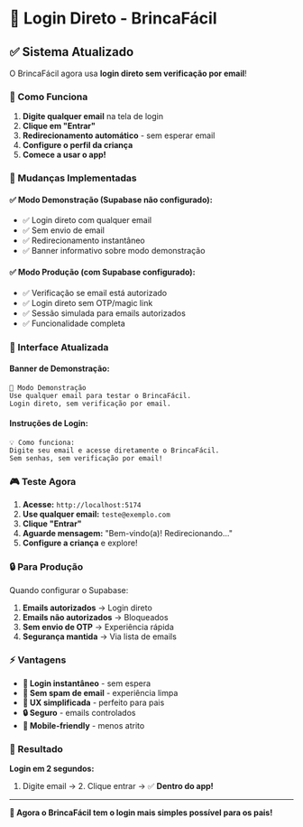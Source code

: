 # 🚀 Login Direto - BrincaFácil

## ✅ Sistema Atualizado

O BrincaFácil agora usa **login direto sem verificação por email**!

### 🎯 Como Funciona

1. **Digite qualquer email** na tela de login
2. **Clique em "Entrar"**
3. **Redirecionamento automático** - sem esperar email
4. **Configure o perfil da criança** 
5. **Comece a usar o app!**

### 🔧 Mudanças Implementadas

#### ✅ **Modo Demonstração (Supabase não configurado):**
- ✅ Login direto com qualquer email
- ✅ Sem envio de email
- ✅ Redirecionamento instantâneo
- ✅ Banner informativo sobre modo demonstração

#### ✅ **Modo Produção (com Supabase configurado):**
- ✅ Verificação se email está autorizado
- ✅ Login direto sem OTP/magic link
- ✅ Sessão simulada para emails autorizados
- ✅ Funcionalidade completa

### 📱 Interface Atualizada

#### **Banner de Demonstração:**
```
🔵 Modo Demonstração
Use qualquer email para testar o BrincaFácil. 
Login direto, sem verificação por email.
```

#### **Instruções de Login:**
```
💡 Como funciona:
Digite seu email e acesse diretamente o BrincaFácil. 
Sem senhas, sem verificação por email!
```

### 🎮 Teste Agora

1. **Acesse:** `http://localhost:5174`
2. **Use qualquer email:** `teste@exemplo.com`
3. **Clique "Entrar"**
4. **Aguarde mensagem:** "Bem-vindo(a)! Redirecionando..."
5. **Configure a criança** e explore!

### 🔒 Para Produção

Quando configurar o Supabase:

1. **Emails autorizados** → Login direto
2. **Emails não autorizados** → Bloqueados
3. **Sem envio de OTP** → Experiência rápida
4. **Segurança mantida** → Via lista de emails

### ⚡ Vantagens

- **🚀 Login instantâneo** - sem espera
- **📧 Sem spam de email** - experiência limpa  
- **👶 UX simplificada** - perfeito para pais
- **🔒 Seguro** - emails controlados
- **📱 Mobile-friendly** - menos atrito

### 🎯 Resultado

**Login em 2 segundos:**
1. Digite email → 2. Clique entrar → ✅ **Dentro do app!**

---

**🎉 Agora o BrincaFácil tem o login mais simples possível para os pais!**















